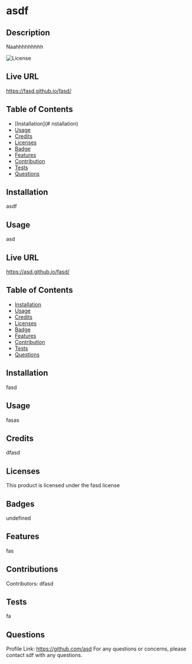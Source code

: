 # asdf
  ## Description
  Naahhhhhhhhh

![License](https://img.shields.io/badge/license-mit-blue.svg)
  ## Live URL
  https://fasd.github.io/fasd/

  ## Table of Contents 
  * [Installation](# nstallation)
  * [Usage](#Usage)
  * [Credits](#Credits)
  * [Licenses](#Licenses)
  * [Badge](#Badges)
  * [Features](#Features)
  * [Contribution](#Contributions)
  * [Tests](#Tests)
  * [Questions](#Questions)
   
  ## Installation
  asdf
  
  ## Usage 
  asd

  ## Live URL
  https://asd.github.io/fasd/

  ## Table of Contents 
  * [Installation](#Installation)
  * [Usage](#Usage)
  * [Credits](#Credits)
  * [Licenses](#Licenses)
  * [Badge](#Badges)
  * [Features](#Features)
  * [Contribution](#Contributions)
  * [Tests](#Tests)
  * [Questions](#Questions)
  
  ## Installation
  fasd
  
  ## Usage 
  fasas

  ## Credits 
  dfasd

  ## Licenses
   
  This product is licensed under the fasd license
  
  ## Badges 
  undefined
  
  ## Features
  fas
  
  ## Contributions
  Contributors: dfasd
  
  ## Tests
  fa

  ## Questions
  Profile Link: https://github.com/asd
  For any questions or concerns, please contact sdf with any questions.

